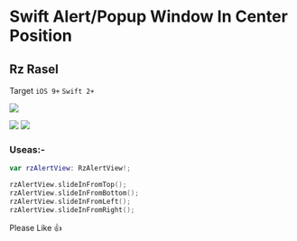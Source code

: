 # Swift Alert/Popup Window In Center Position
## Rz Rasel


Target <code>iOS 9+</code> <code>Swift 2+</code>

[![](https://avatars0.githubusercontent.com/u/6184050?v=3&s=460)](https://github.com/rzrasel/SwiftAlertCenterOne)

[![](http://img.shields.io/badge/Swift-2.1-blue.svg)](https://developer.apple.com/swift)
[![](http://img.shields.io/badge/Platforms-iOS_|%20OS%20X_|%20tvOS_|%20watchOS-blue.svg)]()

### Useas:-
```swift
var rzAlertView: RzAlertView!;

rzAlertView.slideInFromTop();
rzAlertView.slideInFromBottom();
rzAlertView.slideInFromLeft();
rzAlertView.slideInFromRight();
```

Please Like :+1:
